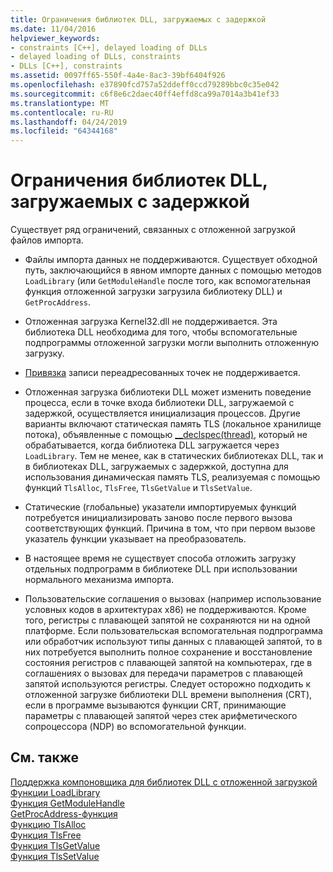 ```yaml
---
title: Ограничения библиотек DLL, загружаемых с задержкой
ms.date: 11/04/2016
helpviewer_keywords:
- constraints [C++], delayed loading of DLLs
- delayed loading of DLLs, constraints
- DLLs [C++], constraints
ms.assetid: 0097ff65-550f-4a4e-8ac3-39bf6404f926
ms.openlocfilehash: e37890fcd757a52ddeff0ccd79289bbc0c35e042
ms.sourcegitcommit: c6f8e6c2daec40ff4effd8ca99a7014a3b41ef33
ms.translationtype: MT
ms.contentlocale: ru-RU
ms.lasthandoff: 04/24/2019
ms.locfileid: "64344168"
---
```

# <a name="constraints-of-delay-loading-dlls"></a>Ограничения библиотек DLL, загружаемых с задержкой

Существует ряд ограничений, связанных с отложенной загрузкой файлов импорта.

- Файлы импорта данных не поддерживаются. Существует обходной путь, заключающийся в явном импорте данных с помощью методов `LoadLibrary` (или `GetModuleHandle` после того, как вспомогательная функция отложенной загрузки загрузила библиотеку DLL) и `GetProcAddress`.

- Отложенная загрузка Kernel32.dll не поддерживается. Эта библиотека DLL необходима для того, чтобы вспомогательные подпрограммы отложенной загрузки могли выполнить отложенную загрузку.

- [Привязка](binding-imports.md) записи переадресованных точек не поддерживается.

- Отложенная загрузка библиотеки DLL может изменить поведение процесса, если в точке входа библиотеки DLL, загружаемой с задержкой, осуществляется инициализация процессов. Другие варианты включают статическая память TLS (локальное хранилище потока), объявленные с помощью [__declspec(thread)](../../cpp/thread.md), который не обрабатывается, когда библиотека DLL загружается через `LoadLibrary`. Тем не менее, как в статических библиотеках DLL, так и в библиотеках DLL, загружаемых с задержкой, доступна для использования динамическая память TLS, реализуемая с помощью функций `TlsAlloc`, `TlsFree`, `TlsGetValue` и `TlsSetValue`.

- Статические (глобальные) указатели импортируемых функций потребуется инициализировать заново после первого вызова соответствующих функций. Причина в том, что при первом вызове указатель функции указывает на преобразователь.

- В настоящее время не существует способа отложить загрузку отдельных подпрограмм в библиотеке DLL при использовании нормального механизма импорта.

- Пользовательские соглашения о вызовах (например использование условных кодов в архитектурах x86) не поддерживаются. Кроме того, регистры с плавающей запятой не сохраняются ни на одной платформе. Если пользовательская вспомогательная подпрограмма или обработчик используют типы данных с плавающей запятой, то в них потребуется выполнить полное сохранение и восстановление состояния регистров с плавающей запятой на компьютерах, где в соглашениях о вызовах для передачи параметров с плавающей запятой используются регистры. Следует осторожно подходить к отложенной загрузке библиотеки DLL времени выполнения (CRT), если в программе вызываются функции CRT, принимающие параметры с плавающей запятой через стек арифметического сопроцессора (NDP) во вспомогательной функции.

## <a name="see-also"></a>См. также

[Поддержка компоновщика для библиотек DLL с отложенной загрузкой](linker-support-for-delay-loaded-dlls.md)<br/>
[Функции LoadLibrary](/windows/desktop/api/libloaderapi/nf-libloaderapi-loadlibrarya)<br/>
[Функция GetModuleHandle](/windows/desktop/api/libloaderapi/nf-libloaderapi-getmodulehandlea)<br/>
[GetProcAddress-функция](/windows/desktop/api/libloaderapi/nf-libloaderapi-getprocaddress)<br/>
[Функцию TlsAlloc](/windows/desktop/api/processthreadsapi/nf-processthreadsapi-tlsalloc)<br/>
[Функция TlsFree](/windows/desktop/api/processthreadsapi/nf-processthreadsapi-tlsfree)<br/>
[Функция TlsGetValue](/windows/desktop/api/processthreadsapi/nf-processthreadsapi-tlsgetvalue)<br/>
[Функция TlsSetValue](/windows/desktop/api/processthreadsapi/nf-processthreadsapi-tlssetvalue)
